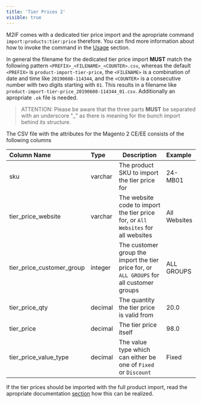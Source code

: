 ```yaml
---
title: 'Tier Prices 2'
visible: true
---
```


M2IF comes with a dedicated tier price import and the apropriate command `import:products:tier:price` therefore. You can find more information about how to invoke the command in the [Usage](/getting-started/usage) section.

In general the filename for the dedicated tier price import **MUST** match the following pattern `<PREFIX>_<FILENAME>_<COUNTER>.csv`, whereas the default `<PREFIX>` is `product-import-tier-price`, the `<FILENAME>` is a combination of date and time like `20190608-114344`, and the `<COUNTER>` is a consecutive number with two digits starting with `01`. This results in a filename like `product-import-tier-price_20190608-114344_01.csv`. Additionally an apropriate `.ok` file is needed.

> ATTENTION: Please be aware that the three parts **MUST** be separated with an underscore "_" as there is meaning for the bunch import behind its structure.

The CSV file with the attributes for the Magento 2 CE/EE consists of the following columns

| Column Name               | Type     | Description                                                                               | Example      |
|:--------------------------|:---------|-------------------------------------------------------------------------------------------|:-------------|
| sku                       | varchar  | The product SKU to import the tier price for                                              |      24-MB01 |
| tier_price_website        | varchar  | The website code to import the tier price for, or `All Websites` for all websites         | All Websites |
| tier_price_customer_group | integer  | The customer group the import the tier price for, or `ALL GROUPS` for all customer groups |   ALL GROUPS |
| tier_price_qty            | decimal  | The quantity the tier price is valid from                                                 |         20.0 |
| tier_price                | decimal  | The tier price itself                                                                     |         98.0 |
| tier_price_value_type     | decimal  | The value type which can either be one of `Fixed` or `Discount`                           |        Fixed |

If the tier prices should be imported with the full product import, read the apropriate documentation [section](https://docs.m2if.com/file-structure/product-import#add-tier-prices-to-product-import) how this can be realized.